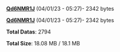 [**Qd6NMR1J**](/data/Qd6NMR1J.txt) (04/01/23 - 05:27)- 2342 bytes

[**Qd6NMR1J**](/data/Qd6NMR1J.txt) (04/01/23 - 05:27)- 2342 bytes

**Total Datas**: 2794

**Total Size**: 18.08 MB / 18.1 MB